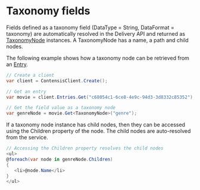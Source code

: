 # Taxonomy fields

Fields defined as a taxonomy field (DataType = String, DataFormat = taxonomy) are automatically resolved in the Delivery API and returned as [TaxonomyNode](/model/TaxonomyNode.md) instances. A TaxonomyNode has a name, a path and child nodes.

The following example shows how a taxonomy node can be retrieved from an [Entry](/model/entry.md).

```cs
// Create a client
var client = ContensisClient.Create();

// Get an entry
var movie = client.Entries.Get("c68054c1-6ce8-4e9c-94d3-3d8332c85352");

// Get the field value as a taxonomy node
var genreNode = movie.Get<TaxonomyNode>("genre");
```

If a taxonomy node instance has child nodes, then they can be accessed using the Children property of the node. The child nodes are auto-resolved from the service.

```cs
// Accessing the Children property resolves the child nodes
<ul>
@foreach(var node in genreNode.Children)
{
   <li>@node.Name</li> 
}
</ul>
```
